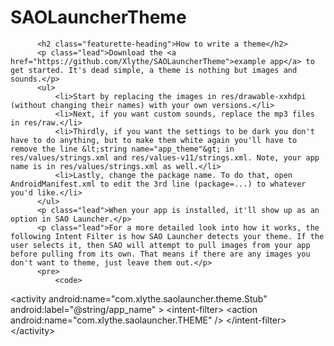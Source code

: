 SAOLauncherTheme
================

          <h2 class="featurette-heading">How to write a theme</h2>
          <p class="lead">Download the <a href="https://github.com/Xlythe/SAOLauncherTheme">example app</a> to get started. It's dead simple, a theme is nothing but images and sounds.</p>
          <ul>
              <li>Start by replacing the images in res/drawable-xxhdpi (without changing their names) with your own versions.</li>
              <li>Next, if you want custom sounds, replace the mp3 files in res/raw.</li>
              <li>Thirdly, if you want the settings to be dark you don't have to do anything, but to make them white again you'll have to remove the line &lt;string name="app_theme"&gt; in res/values/strings.xml and res/values-v11/strings.xml. Note, your app name is in res/values/strings.xml as well.</li>
              <li>Lastly, change the package name. To do that, open AndroidManifest.xml to edit the 3rd line (package=...) to whatever you'd like.</li>
          </ul>
          <p class="lead">When your app is installed, it'll show up as an option in SAO Launcher.</p>
          <p class="lead">For a more detailed look into how it works, the following Intent Filter is how SAO Launcher detects your theme. If the user selects it, then SAO will attempt to pull images from your app before pulling from its own. That means if there are any images you don't want to theme, just leave them out.</p>
          <pre>
              <code>
&lt;activity
    android:name="com.xlythe.saolauncher.theme.Stub"
    android:label="@string/app_name" &gt;
    &lt;intent-filter&gt;
        &lt;action android:name="com.xlythe.saolauncher.THEME" /&gt;
    &lt;/intent-filter&gt;
&lt;/activity&gt;
              </code>
          </pre>
